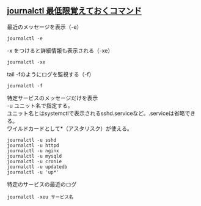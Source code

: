 ## [journalctl 最低限覚えておくコマンド](https://qiita.com/aosho235/items/9fbff75e9cccf351345c)

最近のメッセージを表示（-e）<br>
```
journalctl -e
```

-x をつけると詳細情報も表示される（-xe）<br>
```
journalctl -xe
```

tail -fのようにログを監視する（-f）<br>
```
journalctl -f
```

特定サービスのメッセージだけを表示<br>
-u ユニット名で指定する。<br>
ユニット名とはsystemctlで表示されるsshd.serviceなど。.serviceは省略できる。<br>
ワイルドカードとして*（アスタリスク）が使える。<br>
```
journalctl -u sshd
journalctl -u httpd
journalctl -u nginx
journalctl -u mysqld
journalctl -u cronie
journalctl -u updatedb
journalctl -u 'up*'
```

特定のサービスの最近のログ
```
journalctl -xeu サービス名
```
